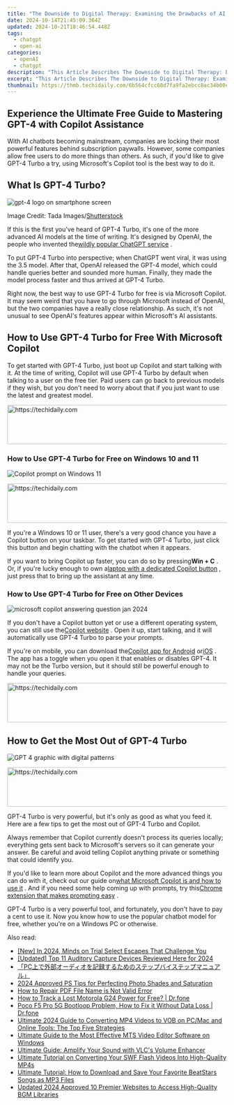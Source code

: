 ```yaml
---
title: "The Downside to Digital Therapy: Examining the Drawbacks of AI Mental Health Assistance"
date: 2024-10-14T21:45:09.364Z
updated: 2024-10-21T18:46:54.448Z
tags:
  - chatgpt
  - open-ai
categories:
  - openAI
  - chatgpt
description: "This Article Describes The Downside to Digital Therapy: Examining the Drawbacks of AI Mental Health Assistance"
excerpt: "This Article Describes The Downside to Digital Therapy: Examining the Drawbacks of AI Mental Health Assistance"
thumbnail: https://thmb.techidaily.com/6b564cfcc68d7fa9fa2ebcc8ac34b00c6e2d610d2ee82b6185002beb469144e3.jpg
---
```


## Experience the Ultimate Free Guide to Mastering GPT-4 with Copilot Assistance

 With AI chatbots becoming mainstream, companies are locking their most powerful features behind subscription paywalls. However, some companies allow free users to do more things than others. As such, if you'd like to give GPT-4 Turbo a try, using Microsoft's Copilot tool is the best way to do it.

## What Is GPT-4 Turbo?

![gpt-4 logo on smartphone screen](https://thmb.techidaily.com/9332c7608a3b7c0a804f93bd3e8889a390304fedee62792e7be872d16bace959.jpg)

 Image Credit: Tada Images/[Shutterstock](https://www.shutterstock.com/image-photo/portland-usa-mar-15-2023-webpage-2275173419)

 If this is the first you've heard of GPT-4 Turbo, it's one of the more advanced AI models at the time of writing. It's designed by OpenAI, the people who invented the[wildly popular ChatGPT service](https://www.makeuseof.com/things-you-can-do-with-chatgpt/) .

 To put GPT-4 Turbo into perspective; when ChatGPT went viral, it was using the 3.5 model. After that, OpenAI released the GPT-4 model, which could handle queries better and sounded more human. Finally, they made the model process faster and thus arrived at GPT-4 Turbo.

 Right now, the best way to use GPT-4 Turbo for free is via Microsoft Copilot. It may seem weird that you have to go through Microsoft instead of OpenAI, but the two companies have a really close relationship. As such, it's not unusual to see OpenAI's features appear within Microsoft's AI assistants.

## How to Use GPT-4 Turbo for Free With Microsoft Copilot

 To get started with GPT-4 Turbo, just boot up Copilot and start talking with it. At the time of writing, Copilot will use GPT-4 Turbo by default when talking to a user on the free tier. Paid users can go back to previous models if they wish, but you don't need to worry about that if you just want to use the latest and greatest model.

<!-- affiliate ads begin -->
<a href="https://sentrypc.7eer.net/c/5597632/398455/3022" target="_top" id="398455">
  <img src="//a.impactradius-go.com/display-ad/3022-398455" border="0" alt="https://techidaily.com" width="728" height="90"/>
</a>
<img height="0" width="0" src="https://sentrypc.7eer.net/i/5597632/398455/3022" style="position:absolute;visibility:hidden;" border="0" />
<!-- affiliate ads end -->

### How to Use GPT-4 Turbo for Free on Windows 10 and 11

![Copilot prompt on Windows 11](https://static1.makeuseofimages.com/wordpress/wp-content/uploads/2024/03/copilot-prompt-on-windows-11.jpg)

<!-- affiliate ads begin -->
<a href="https://zebaoaffiliateprogram.pxf.io/c/5597632/2137974/21526" target="_top" id="2137974">
  <img src="//a.impactradius-go.com/display-ad/21526-2137974" border="0" alt="https://techidaily.com" width="728" height="90"/>
</a>
<img height="0" width="0" src="https://zebaoaffiliateprogram.pxf.io/i/5597632/2137974/21526" style="position:absolute;visibility:hidden;" border="0" />
<!-- affiliate ads end -->

 If you're a Windows 10 or 11 user, there's a very good chance you have a Copilot button on your taskbar. To get started with GPT-4 Turbo, just click this button and begin chatting with the chatbot when it appears.

 If you want to bring Copilot up faster, you can do so by pressing**Win + C** . Or, if you're lucky enough to own a[laptop with a dedicated Copilot button](https://www.makeuseof.com/microsofts-copilot-key-windows-11-pc/) , just press that to bring up the assistant at any time.

### How to Use GPT-4 Turbo for Free on Other Devices

![microsoft copilot answering question jan 2024](https://static1.makeuseofimages.com/wordpress/wp-content/uploads/2024/01/microsoft-copilot-answering-question-jan-2024.jpg)

 If you don't have a Copilot button yet or use a different operating system, you can still use the[Copilot website](https://copilot.microsoft.com/) . Open it up, start talking, and it will automatically use GPT-4 Turbo to parse your prompts.

 If you're on mobile, you can download the[Copilot app for Android](https://www.anrdoezrs.net/links/7251228/type/dlg/sid/UUmuoUeUpU2032122/https://play.google.com/store/apps/details?id=com.microsoft.copilot&hl=en&gl=US) or[iOS](https://apps.apple.com/us/app/microsoft-copilot/id6472538445) . The app has a toggle when you open it that enables or disables GPT-4\. It may not be the Turbo version, but it should still be powerful enough to handle your queries.

<!-- affiliate ads begin -->
<a href="https://appsumo.8odi.net/c/5597632/2100534/7443" target="_top" id="2100534">
  <img src="//a.impactradius-go.com/display-ad/7443-2100534" border="0" alt="https://techidaily.com" width="728" height="90"/>
</a>
<img height="0" width="0" src="https://appsumo.8odi.net/i/5597632/2100534/7443" style="position:absolute;visibility:hidden;" border="0" />
<!-- affiliate ads end -->

## How to Get the Most Out of GPT-4 Turbo

![GPT 4 graphic with digital patterns](https://static1.makeuseofimages.com/wordpress/wp-content/uploads/2024/01/gpt-4-graphic-with-digital-patterns.jpg)

<!-- affiliate ads begin -->
<a href="https://appsumo.8odi.net/c/5597632/2112008/7443" target="_top" id="2112008">
  <img src="//a.impactradius-go.com/display-ad/7443-2112008" border="0" alt="https://techidaily.com" width="728" height="90"/>
</a>
<img height="0" width="0" src="https://appsumo.8odi.net/i/5597632/2112008/7443" style="position:absolute;visibility:hidden;" border="0" />
<!-- affiliate ads end -->

 GPT-4 Turbo is very powerful, but it's only as good as what you feed it. Here are a few tips to get the most out of GPT-4 Turbo and Copilot.

 Always remember that Copilot currently doesn't process its queries locally; everything gets sent back to Microsoft's servers so it can generate your answer. Be careful and avoid telling Copilot anything private or something that could identify you.

 If you'd like to learn more about Copilot and the more advanced things you can do with it, check out our guide on[what Microsoft Copilot is and how to use it](https://www.makeuseof.com/what-is-microsoft-365-copilot/) . And if you need some help coming up with prompts, try this[Chrome extension that makes prompting easy](https://www.makeuseof.com/aiprm-chrome-extension-makes-chatgpt-prompting-easy/) .

 GPT-4 Turbo is a very powerful tool, and fortunately, you don't have to pay a cent to use it. Now you know how to use the popular chatbot model for free, whether you're on a Windows PC or otherwise.

<ins class="adsbygoogle"
     style="display:block"
     data-ad-format="autorelaxed"
     data-ad-client="ca-pub-7571918770474297"
     data-ad-slot="1223367746"></ins>

<ins class="adsbygoogle"
     style="display:block"
     data-ad-client="ca-pub-7571918770474297"
     data-ad-slot="8358498916"
     data-ad-format="auto"
     data-full-width-responsive="true"></ins>

<span class="atpl-alsoreadstyle">Also read:</span>
<div><ul>
<li><a href="https://on-screen-recording.techidaily.com/new-in-2024-minds-on-trial-select-escapes-that-challenge-you/"><u>[New] In 2024, Minds on Trial Select Escapes That Challenge You</u></a></li>
<li><a href="https://screen-activity-recording.techidaily.com/updated-top-11-auditory-capture-devices-reviewed-here-for-2024/"><u>[Updated] Top 11 Auditory Capture Devices Reviewed Here for 2024</u></a></li>
<li><a href="https://tech-haven.techidaily.com/1726027112181-pc/"><u>「PC上で外部オーディオを記録するためのステップバイステップマニュアル」</u></a></li>
<li><a href="https://extra-approaches.techidaily.com/2024-approved-ps-tips-for-perfecting-photo-shades-and-saturation/"><u>2024 Approved PS Tips for Perfecting Photo Shades and Saturation</u></a></li>
<li><a href="https://blog-min.techidaily.com/how-to-repair-pdf-file-name-is-not-valid-error-by-stellar-guide/"><u>How to Repair PDF File Name is Not Valid Error</u></a></li>
<li><a href="https://android-location-track.techidaily.com/how-to-track-a-lost-motorola-g24-power-for-free-drfone-by-drfone-virtual-android/"><u>How to Track a Lost Motorola G24 Power for Free? | Dr.fone</u></a></li>
<li><a href="https://fix-guide.techidaily.com/poco-f5-pro-5g-bootloop-problem-how-to-fix-it-without-data-loss-drfone-by-drfone-fix-android-problems-fix-android-problems/"><u>Poco F5 Pro 5G Bootloop Problem, How to Fix it Without Data Loss | Dr.fone</u></a></li>
<li><a href="https://tech-haven.techidaily.com/ultimate-2024-guide-to-converting-mp4-videos-to-vob-on-pcmac-and-online-tools-the-top-five-strategies/"><u>Ultimate 2024 Guide to Converting MP4 Videos to VOB on PC/Mac and Online Tools: The Top Five Strategies</u></a></li>
<li><a href="https://tech-haven.techidaily.com/ultimate-guide-to-the-most-effective-mts-video-editor-software-on-windows/"><u>Ultimate Guide to the Most Effective MTS Video Editor Software on Windows</u></a></li>
<li><a href="https://tech-haven.techidaily.com/ultimate-guide-amplify-your-sound-with-vlcs-volume-enhancer/"><u>Ultimate Guide: Amplify Your Sound with VLC's Volume Enhancer</u></a></li>
<li><a href="https://tech-haven.techidaily.com/ultimate-tutorial-on-converting-your-swf-flash-videos-into-high-quality-mp4s/"><u>Ultimate Tutorial on Converting Your SWF Flash Videos Into High-Quality MP4s</u></a></li>
<li><a href="https://tech-haven.techidaily.com/ultimate-tutorial-how-to-download-and-save-your-favorite-beatstars-songs-as-mp3-files/"><u>Ultimate Tutorial: How to Download and Save Your Favorite BeatStars Songs as MP3 Files</u></a></li>
<li><a href="https://sound-tweaking.techidaily.com/updated-2024-approved-10-premier-websites-to-access-high-quality-bgm-libraries/"><u>Updated 2024 Approved 10 Premier Websites to Access High-Quality BGM Libraries</u></a></li>
</ul></div>


